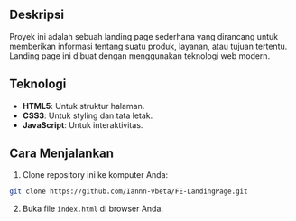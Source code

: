 ## Deskripsi

Proyek ini adalah sebuah landing page sederhana yang dirancang untuk memberikan informasi tentang suatu produk, layanan, atau tujuan tertentu. Landing page ini dibuat dengan menggunakan teknologi web modern.

## Teknologi

- **HTML5**: Untuk struktur halaman.
- **CSS3**: Untuk styling dan tata letak.
- **JavaScript**: Untuk interaktivitas.

## Cara Menjalankan

1. Clone repository ini ke komputer Anda:

```bash
git clone https://github.com/Iannn-vbeta/FE-LandingPage.git
```

2. Buka file `index.html` di browser Anda.
